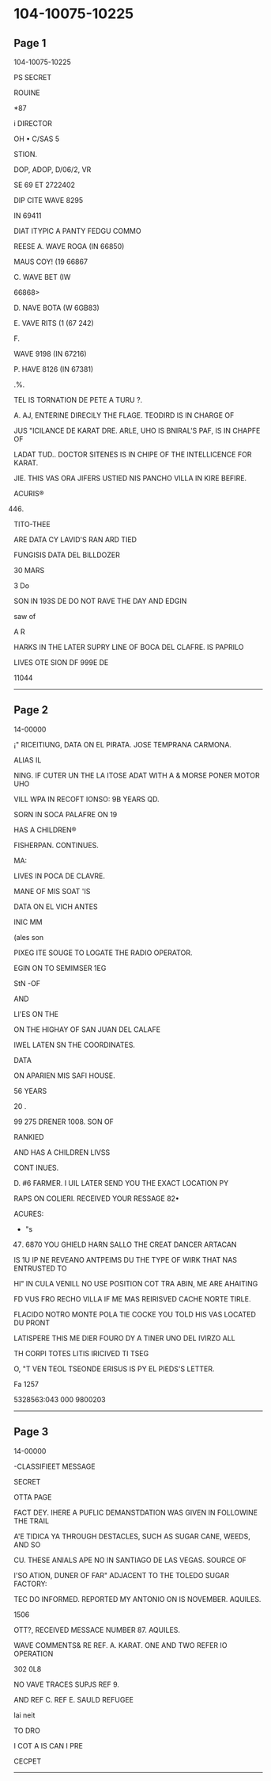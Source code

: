 # 104-10075-10225

## Page 1

104-10075-10225

PS SECRET

ROUINE

*87

i DIRECTOR

OH • C/SAS 5

STION.

DOP, ADOP, D/06/2, VR

SE 69 ET 2722402

DIP CITE WAVE 8295

IN 69411

DIAT ITYPIC A PANTY FEDGU COMMO

REESE A. WAVE ROGA (IN 66850)

MAUS COY! (19 66867

C. WAVE BET (IW

66868>

D. NAVE BOTA (W 6GB83)

E. VAVE RITS (1 (67 242)

F.

WAVE 9198 (IN 67216)

P. HAVE 8126 (IN 67381)

.%.

TEL IS TORNATION DE PETE A TURU ?.

A. AJ, ENTERINE DIRECILY THE FLAGE. TEODIRD IS IN CHARGE OF

JUS "ICILANCE DE KARAT DRE. ARLE, UHO IS BNIRAL'S PAF, IS IN CHAPFE OF

LADAT TUD.. DOCTOR SITENES IS IN CHIPE OF THE INTELLICENCE FOR KARAT.

JIE. THIS VAS ORA JIFERS USTIED NIS PANCHO VILLA IN KIRE BEFIRE.

ACURIS®

446.

TITO-THEE

ARE DATA CY LAVID'S RAN ARD TIED

FUNGISIS DATA DEL BILLDOZER

30 MARS

3 Do

SON IN 193S DE DO NOT RAVE THE DAY AND EDGIN

saw of

A R

HARKS IN THE LATER SUPRY LINE OF BOCA DEL CLAFRE. IS PAPRILO

LIVES OTE SION DF 999E DE

11044

---

## Page 2

14-00000

¡" RICEITIUNG, DATA ON EL PIRATA. JOSE TEMPRANA CARMONA.

ALIAS IL

NING. IF CUTER UN THE LA ITOSE ADAT WITH A & MORSE PONER MOTOR UHO

VILL WPA IN RECOFT IONSO: 9B YEARS QD.

SORN IN SOCA PALAFRE ON 19

HAS A CHILDREN®

FISHERPAN. CONTINUES.

MA:

LIVES IN POCA DE CLAVRE.

MANE OF MIS SOAT 'IS

DATA ON EL VICH ANTES

INIC MM

(ales son

PIXEG ITE SOUGE TO LOGATE THE RADIO OPERATOR.

EGIN ON TO SEMIMSER 1EG

StN -OF

AND

LI'ES ON THE

ON THE HIGHAY OF SAN JUAN DEL CALAFE

IWEL LATEN SN THE COORDINATES.

DATA

ON APARIEN MIS SAFI HOUSE.

56 YEARS

20 .

99 275 DRENER 1008. SON OF

RANKIED

AND HAS A CHILDREN LIVSS

CONT INUES.

D. #6 FARMER. I UIL LATER SEND YOU THE EXACT LOCATION PY

RAPS ON COLIERI. RECEIVED YOUR RESSAGE 82•

ACURES:

- "s

47. 6870 YOU GHIELD HARN SALLO THE CREAT DANCER ARTACAN

IS 1U IP NE REVEANO ANTPEIMS DU THE TYPE OF WIRK THAT NAS ENTRUSTED TO

HI" IN CULA VENILL NO USE POSITION COT TRA ABIN, ME ARE AHAITING

FD VUS FRO RECHO VILLA IF ME MAS REIRISVED CACHE NORTE TIRLE.

FLACIDO NOTRO MONTE POLA TIE COCKE YOU TOLD HIS VAS LOCATED DU PRONT

LATISPERE THIS ME DIER FOURO DY A TINER UNO DEL IVIRZO ALL

TH CORPI TOTES LITIS IRICIVED TI TSEG

O, "T VEN TEOL TSEONDE ERISUS IS PY EL PIEDS'S LETTER.

Fa 1257

5328563:043 000 9800203

---

## Page 3

14-00000

-CLASSIFIEET MESSAGE

SECRET

OTTA PAGE

FACT DEY. IHERE A PUFLIC DEMANSTDATION WAS GIVEN IN FOLLOWINE THE TRAIL

A'E TIDICA YA THROUGH DESTACLES, SUCH AS SUGAR CANE, WEEDS, AND SO

CU. THESE ANIALS APE NO IN SANTIAGO DE LAS VEGAS. SOURCE OF

I'SO ATION, DUNER OF FAR" ADJACENT TO THE TOLEDO SUGAR FACTORY:

TEC DO INFORMED. REPORTED MY ANTONIO ON IS NOVEMBER. AQUILES.

1506

OTT?, RECEIVED MESSACE NUMBER 87. AQUILES.

WAVE COMMENTS& RE REF. A. KARAT. ONE AND TWO REFER IO OPERATION

302 0L8

NO VAVE TRACES SUPJS REF 9.

AND REF C. REF E. SAULD REFUGEE

lai neit

TO DRO

I COT A IS CAN I PRE

CECPET

---

